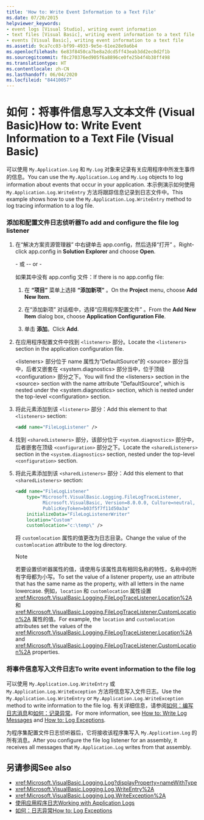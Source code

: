 ```yaml
---
title: 'How to: Write Event Information to a Text File'
ms.date: 07/20/2015
helpviewer_keywords:
- event logs [Visual Studio], writing event information
- text files [Visual Basic], writing event information to a text file
- events [Visual Basic], writing event information to a text file
ms.assetid: 9ca7cc03-bf99-4933-9e5e-61ee28e9a6b4
ms.openlocfilehash: 6e83f8450ca7be8a2dcd5ff43eab3dd2ec0d2f1b
ms.sourcegitcommit: f8c270376ed905f6a8896ce0fe25b4f4b38ff498
ms.translationtype: HT
ms.contentlocale: zh-CN
ms.lasthandoff: 06/04/2020
ms.locfileid: "84410057"
---
```

# <a name="how-to-write-event-information-to-a-text-file-visual-basic"></a><span data-ttu-id="992bf-102">如何：将事件信息写入文本文件 (Visual Basic)</span><span class="sxs-lookup"><span data-stu-id="992bf-102">How to: Write Event Information to a Text File (Visual Basic)</span></span>

<span data-ttu-id="992bf-103">可以使用 `My.Application.Log` 和 `My.Log` 对象来记录有关应用程序中所发生事件的信息。</span><span class="sxs-lookup"><span data-stu-id="992bf-103">You can use the `My.Application.Log` and `My.Log` objects to log information about events that occur in your application.</span></span> <span data-ttu-id="992bf-104">本示例演示如何使用 `My.Application.Log.WriteEntry` 方法将跟踪信息记录到日志文件中。</span><span class="sxs-lookup"><span data-stu-id="992bf-104">This example shows how to use the `My.Application.Log.WriteEntry` method to log tracing information to a log file.</span></span>

### <a name="to-add-and-configure-the-file-log-listener"></a><span data-ttu-id="992bf-105">添加和配置文件日志侦听器</span><span class="sxs-lookup"><span data-stu-id="992bf-105">To add and configure the file log listener</span></span>

1. <span data-ttu-id="992bf-106">在“解决方案资源管理器”  中右键单击 app.config，然后选择“打开”  。</span><span class="sxs-lookup"><span data-stu-id="992bf-106">Right-click app.config in **Solution Explorer** and choose **Open**.</span></span>

     <span data-ttu-id="992bf-107">\- 或 -</span><span class="sxs-lookup"><span data-stu-id="992bf-107">\- or -</span></span>

     <span data-ttu-id="992bf-108">如果其中没有 app.config 文件：</span><span class="sxs-lookup"><span data-stu-id="992bf-108">If there is no app.config file:</span></span>

    1. <span data-ttu-id="992bf-109">在 **“项目”** 菜单上选择 **“添加新项”** 。</span><span class="sxs-lookup"><span data-stu-id="992bf-109">On the **Project** menu, choose **Add New Item**.</span></span>

    2. <span data-ttu-id="992bf-110">在“添加新项”  对话框中，选择“应用程序配置文件”  。</span><span class="sxs-lookup"><span data-stu-id="992bf-110">From the **Add New Item** dialog box, choose **Application Configuration File**.</span></span>

    3. <span data-ttu-id="992bf-111">单击 **添加**。</span><span class="sxs-lookup"><span data-stu-id="992bf-111">Click **Add**.</span></span>

2. <span data-ttu-id="992bf-112">在应用程序配置文件中找到 `<listeners>` 部分。</span><span class="sxs-lookup"><span data-stu-id="992bf-112">Locate the `<listeners>` section in the application configuration file.</span></span>

     <span data-ttu-id="992bf-113">\<listeners> 部分位于 name 属性为“DefaultSource”的 \<source> 部分当中，后者又嵌套在 \<system.diagnostics> 部分当中，位于顶级 \<configuration> 部分之下。</span><span class="sxs-lookup"><span data-stu-id="992bf-113">You will find the \<listeners> section in the \<source> section with the name attribute "DefaultSource", which is nested under the \<system.diagnostics> section, which is nested under the top-level \<configuration> section.</span></span>

3. <span data-ttu-id="992bf-114">将此元素添加到该 `<listeners>` 部分：</span><span class="sxs-lookup"><span data-stu-id="992bf-114">Add this element to that `<listeners>` section:</span></span>

    ```xml
    <add name="FileLogListener" />
    ```

4. <span data-ttu-id="992bf-115">找到 `<sharedListeners>` 部分，该部分位于 `<system.diagnostics>` 部分中，后者嵌套在顶级 `<configuration>` 部分之下。</span><span class="sxs-lookup"><span data-stu-id="992bf-115">Locate the `<sharedListeners>` section in the `<system.diagnostics>` section, nested under the top-level `<configuration>` section.</span></span>

5. <span data-ttu-id="992bf-116">将此元素添加到该 `<sharedListeners>` 部分：</span><span class="sxs-lookup"><span data-stu-id="992bf-116">Add this element to that `<sharedListeners>` section:</span></span>

    ```xml
    <add name="FileLogListener"
        type="Microsoft.VisualBasic.Logging.FileLogTraceListener,
              Microsoft.VisualBasic, Version=8.0.0.0, Culture=neutral,
              PublicKeyToken=b03f5f7f11d50a3a"
        initializeData="FileLogListenerWriter"
        location="Custom"
        customlocation="c:\temp\" />
    ```

     <span data-ttu-id="992bf-117">将 `customlocation` 属性的值更改为日志目录。</span><span class="sxs-lookup"><span data-stu-id="992bf-117">Change the value of the `customlocation` attribute to the log directory.</span></span>

    > [!NOTE]
    > <span data-ttu-id="992bf-118">若要设置侦听器属性的值，请使用与该属性具有相同名称的特性，名称中的所有字母都为小写。</span><span class="sxs-lookup"><span data-stu-id="992bf-118">To set the value of a listener property, use an attribute that has the same name as the property, with all letters in the name lowercase.</span></span> <span data-ttu-id="992bf-119">例如，`location` 和 `customlocation` 属性设置 <xref:Microsoft.VisualBasic.Logging.FileLogTraceListener.Location%2A> 和 <xref:Microsoft.VisualBasic.Logging.FileLogTraceListener.CustomLocation%2A> 属性的值。</span><span class="sxs-lookup"><span data-stu-id="992bf-119">For example, the `location` and `customlocation` attributes set the values of the <xref:Microsoft.VisualBasic.Logging.FileLogTraceListener.Location%2A> and <xref:Microsoft.VisualBasic.Logging.FileLogTraceListener.CustomLocation%2A> properties.</span></span>

### <a name="to-write-event-information-to-the-file-log"></a><span data-ttu-id="992bf-120">将事件信息写入文件日志</span><span class="sxs-lookup"><span data-stu-id="992bf-120">To write event information to the file log</span></span>

<span data-ttu-id="992bf-121">可以使用 `My.Application.Log.WriteEntry` 或 `My.Application.Log.WriteException` 方法将信息写入文件日志。</span><span class="sxs-lookup"><span data-stu-id="992bf-121">Use the `My.Application.Log.WriteEntry` or `My.Application.Log.WriteException` method to write information to the file log.</span></span> <span data-ttu-id="992bf-122">有关详细信息，请参阅[如何：编写日志消息](how-to-write-log-messages.md)和[如何：记录异常](how-to-log-exceptions.md)。</span><span class="sxs-lookup"><span data-stu-id="992bf-122">For more information, see [How to: Write Log Messages](how-to-write-log-messages.md) and [How to: Log Exceptions](how-to-log-exceptions.md).</span></span>

<span data-ttu-id="992bf-123">为程序集配置文件日志侦听器后，它将接收该程序集写入 `My.Application.Log` 的所有消息。</span><span class="sxs-lookup"><span data-stu-id="992bf-123">After you configure the file log listener for an assembly, it receives all messages that `My.Application.Log` writes from that assembly.</span></span>

## <a name="see-also"></a><span data-ttu-id="992bf-124">另请参阅</span><span class="sxs-lookup"><span data-stu-id="992bf-124">See also</span></span>

- <xref:Microsoft.VisualBasic.Logging.Log?displayProperty=nameWithType>
- <xref:Microsoft.VisualBasic.Logging.Log.WriteEntry%2A>
- <xref:Microsoft.VisualBasic.Logging.Log.WriteException%2A>
- [<span data-ttu-id="992bf-125">使用应用程序日志</span><span class="sxs-lookup"><span data-stu-id="992bf-125">Working with Application Logs</span></span>](working-with-application-logs.md)
- [<span data-ttu-id="992bf-126">如何：日志异常</span><span class="sxs-lookup"><span data-stu-id="992bf-126">How to: Log Exceptions</span></span>](how-to-log-exceptions.md)
